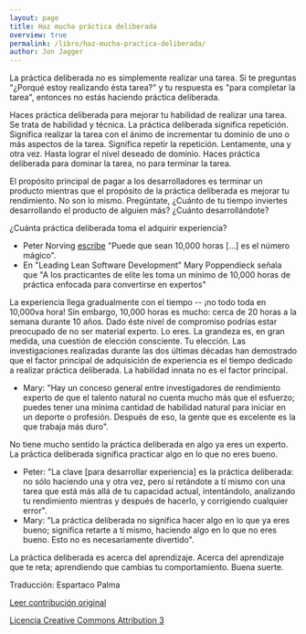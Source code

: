 ```yaml
---
layout: page
title: Haz mucha práctica deliberada
overview: true
permalink: /libro/haz-mucha-practica-deliberada/
author: Jon Jagger
---
```


La práctica deliberada no es simplemente realizar una tarea. Si te preguntas "¿Porqué estoy realizando ésta tarea?" y tu respuesta es "para completar la tarea", entonces no estás haciendo práctica deliberada.

Haces práctica deliberada para mejorar tu habilidad de realizar una tarea. Se trata de habilidad y técnica. La práctica deliberada significa repetición. Significa realizar la tarea con el ánimo de incrementar tu dominio de uno o más aspectos de la tarea. Significa repetir la repetición. Lentamente, una y otra vez. Hasta lograr el nivel deseado de dominio. Haces práctica deliberada para dominar la tarea, no para terminar la tarea.

El propósito principal de pagar a los desarrolladores es terminar un producto mientras que el propósito de la práctica deliberada es mejorar tu rendimiento. No son lo mismo. Pregúntate, ¿Cuánto de tu tiempo inviertes desarrollando el producto de alguien más? ¿Cuánto desarrollándote?

¿Cuánta práctica deliberada toma el adquirir experiencia?

* Peter Norving [escribe](http://norvig.com/21-days.html) "Puede que sean 10,000 horas [...] es el número mágico".
* En "Leading Lean Software Development" Mary Poppendieck señala que "A los practicantes de elite les toma un mínimo de 10,000 horas de práctica enfocada para convertirse en expertos"

La experiencia llega gradualmente con el tiempo -- ¡no todo toda en 10,000va hora! Sin embargo, 10,000 horas es mucho: cerca de 20 horas a la semana durante 10 años. Dado éste nivel de compromiso podrías estar preocupado de no ser material experto. Lo eres. La grandeza es, en gran medida, una cuestión de elección consciente. Tu elección. Las investigaciones realizadas durante las dos últimas décadas han demostrado que el factor principal de adquisición de experiencia es el tiempo dedicado a realizar práctica deliberada. La habilidad innata no es el factor principal.

* Mary: "Hay un conceso general entre investigadores de rendimiento experto de que el talento natural no cuenta mucho más que el esfuerzo; puedes tener una mínima cantidad de habilidad natural para iniciar en un deporte o profesión. Después de eso, la gente que es excelente es la que trabaja más duro".

No tiene mucho sentido la práctica deliberada en algo ya eres un experto. La práctica deliberada significa practicar algo en lo que no eres bueno.


* Peter: "La clave [para desarrollar experiencia] es la práctica deliberada: no sólo haciendo una y otra vez, pero sí retándote a tí mismo con una tarea que está más allá de tu capacidad actual, intentándolo, analizando tu rendimiento mientras y después de hacerlo, y corrigiendo cualquier error".
* Mary: "La práctica deliberada no significa hacer algo en lo que ya eres bueno; significa retarte a tí mismo, haciendo algo en lo que no eres bueno. Esto no es necesariamente divertido".

La práctica deliberada es acerca del aprendizaje. Acerca del aprendizaje que te reta; aprendiendo que cambias tu comportamiento. Buena suerte.


Traducción: Espartaco Palma

[Leer contribución original](http://programmer.97things.oreilly.com/wiki/index.php/Do_Lots_of_Deliberate_Practice)

[Licencia Creative Commons Attribution 3](http://creativecommons.org/licenses/by/3.0/us/deed.es)